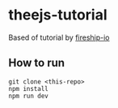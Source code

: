 # theejs-tutorial
Based of tutorial by [fireship-io](https://github.com/fireship-io/threejs-scroll-animation-demo)


## How to run
```
git clone <this-repo>
npm install
npm run dev
```


